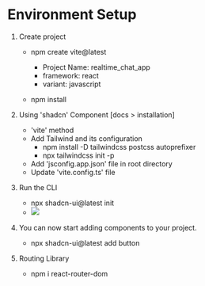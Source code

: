 <!-- # React + Vite

This template provides a minimal setup to get React working in Vite with HMR and some ESLint rules.

Currently, two official plugins are available:

- (dot) [@vitejs/plugin-react](https://github.com/vitejs/vite-plugin-react/blob/main/packages/plugin-react/README.md) uses [Babel](https://babeljs.io/) for Fast Refresh
- [@vitejs/plugin-react-swc](https://github.com/vitejs/vite-plugin-react-swc) uses [SWC](https://swc.rs/) for Fast Refresh -->

# Environment Setup

1. Create project

   - npm create vite@latest

     - Project Name: realtime_chat_app
     - framework: react
     - variant: javascript

   - npm install

2. Using 'shadcn' Component [docs > installation]

   - 'vite' method
   - Add Tailwind and its configuration
     - npm install -D tailwindcss postcss autoprefixer
     - npx tailwindcss init -p
   - Add 'jsconfig.app.json' file in root directory
   - Update 'vite.config.ts' file

3. Run the CLI

   - npx shadcn-ui@latest init
   - ![](src/assests/Env-Setup.png)

4. You can now start adding components to your project.

   - npx shadcn-ui@latest add button

5. Routing Library
   - npm i react-router-dom
